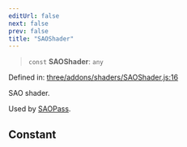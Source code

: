 ```yaml
---
editUrl: false
next: false
prev: false
title: "SAOShader"
---
```


> `const` **SAOShader**: `any`

Defined in: [three/addons/shaders/SAOShader.js:16](https://github.com/DefinitelyMaybe/three-i18n/blob/fa57b79433d1c349ffb23a78727299c8d4190136/three/addons/shaders/SAOShader.js#L16)

SAO shader.

Used by [SAOPass](/addons/classes/saopass/).

## Constant
